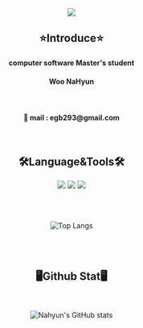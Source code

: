 <div align="center">
<img src="https://capsule-render.vercel.app/api?type=waving&color=ADD8E6&height=230&section=header&text=☁️NaHyun☁️&fontColor=글씨색&fontSize=50" />

<h2>⭐Introduce⭐</h2>

<h4>computer software Master's student</h4>
<h4>Woo NaHyun</h4>
<br>
<h4>💬 mail : egb293@gmail.com </h4>
<br>


 

<h2>🛠️Language&Tools🛠️ </h2>
<img src="https://img.shields.io/badge/Python-3766AB?style=for-the-badge&logo=Python&logoColor=white"/>
<img src="https://img.shields.io/badge/Tensorflow-FF6F00?style=for-the-badge&logo=Tensorflow&logoColor=white"/>
<img src="https://img.shields.io/badge/Pytorch-EE4C2C?style=for-the-badge&logo=Pytorch&logoColor=white"/>

<br><br>

![Top Langs](https://github-readme-stats.vercel.app/api/top-langs/?username=Nahyun&layout=compact)

<br><br>
<h2>🖥️Github Stat🖥️ </h2>

<br>

![Nahyun's GitHub stats](https://github-readme-stats.vercel.app/api?username=Nahyun&show_icons=true&theme=transparent)

</div>
